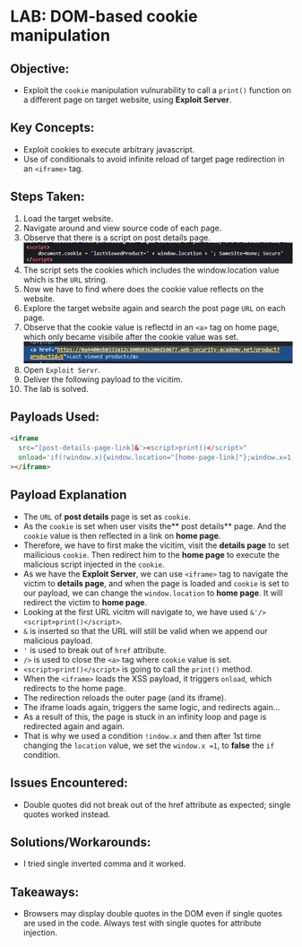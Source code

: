 # LAB: DOM-based cookie manipulation

## Objective:

- Exploit the `cookie` manipulation vulnurability to call a `print()` function on a different page on target website, using **Exploit Server**.

## Key Concepts:

- Exploit cookies to execute arbitrary javascript.
- Use of conditionals to avoid infinite reload of target page redirection in an `<iframe>` tag.

## Steps Taken:

1. Load the target website.
2. Navigate around and view source code of each page.
3. Observe that there is a script on post details page.
   ![](./Images/script%20on%20post%20details%20page.PNG)
4. The script sets the cookies which includes the window.location value which is the `URL` string.
5. Now we have to find where does the cookie value reflects on the website.
6. Explore the target website again and search the post page `URL` on each page.
7. Observe that the cookie value is reflectd in an `<a>` tag on home page, which only became visibile after the cookie value was set.
   ![](./Images/cookie%20reflect%20on%20home%20page%20latest%20viewed%20products%20link.PNG)
8. Open `Exploit Servr`.
9. Deliver the following payload to the vicitim.
10. The lab is solved.

## Payloads Used:

```html
<iframe
  src="[post-details-page-link]&'><script>print()</script>"
  onload='if(!window.x){window.location="[home-page-link]"};window.x=1;'
></iframe>
```

## Payload Explanation

- The `URL` of **post details** page is set as `cookie`.
- As the `cookie` is set when user visits the** post details** page. And the `cookie` value is then reflected in a link on **home page**.
- Therefore, we have to first make the vicitim, visit the **details page** to set mailicious `cookie`. Then redirect him to the **home page** to execute the malicious script injected in the `cookie`.
- As we have the **Exploit Server**, we can use `<iframe>` tag to navigate the victim to **details page**, and when the page is loaded and `cookie` is set to our payload, we can change the `window.location` to **home page**. It will redirect the victim to **home page**.
- Looking at the first URL vicitm will navigate to, we have used `&'/><script>print()</script>`.
- `&` is inserted so that the URL will still be valid when we append our malicious payload.
- `'` is used to break out of `href` attribute.
- `/>` is used to close the `<a>` tag where `cookie` value is set.
- `<script>print()</script>` is going to call the `print()` method.
- When the `<iframe>` loads the XSS payload, it triggers `onload`, which redirects to the home page.
- The redirection reloads the outer page (and its iframe).
- The iframe loads again, triggers the same logic, and redirects again...
- As a result of this, the page is stuck in an infinity loop and page is redirected again and again.
- That is why we used a condition `!indow.x` and then after 1st time changing the `location` value, we set the `window.x =1`, to **false** the `if` condition. 

## Issues Encountered:

- Double quotes did not break out of the href attribute as expected; single quotes worked instead.

## Solutions/Workarounds:

- I tried single inverted comma and it worked.

## Takeaways:

- Browsers may display double quotes in the DOM even if single quotes are used in the code. Always test with single quotes for attribute injection.
